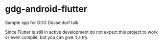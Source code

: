 # gdg-android-flutter

Sample app for GDG Düsseldorf talk. 

Since Flutter is still in active development do not expect this project to work or even compile, but you can give it a try.
